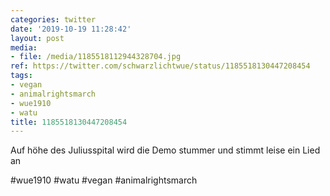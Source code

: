 ```yaml
---
categories: twitter
date: '2019-10-19 11:28:42'
layout: post
media:
- file: /media/1185518112944328704.jpg
ref: https://twitter.com/schwarzlichtwue/status/1185518130447208454
tags:
- vegan
- animalrightsmarch
- wue1910
- watu
title: 1185518130447208454
---
```

Auf höhe des Juliusspital wird die Demo stummer und stimmt leise ein Lied an

#wue1910 #watu #vegan #animalrightsmarch  